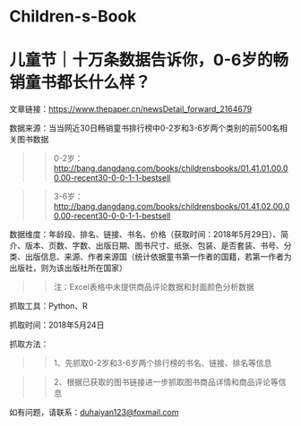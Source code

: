 # Children-s-Book
儿童节｜十万条数据告诉你，0-6岁的畅销童书都长什么样？
=========
文章链接：https://www.thepaper.cn/newsDetail_forward_2164679


数据来源：当当网近30日畅销童书排行榜中0-2岁和3-6岁两个类别的前500名相关图书数据

>> 0-2岁：http://bang.dangdang.com/books/childrensbooks/01.41.01.00.00.00-recent30-0-0-1-1-bestsell

>> 3-6岁：http://bang.dangdang.com/books/childrensbooks/01.41.02.00.00.00-recent30-0-0-1-1-bestsell

数据维度：年龄段、排名、链接、书名、价格（获取时间：2018年5月29日）、简介、版本、页数、字数、出版日期、图书尺寸、纸张、包装、是否套装、书号、分类、出版信息、来源、作者来源国（统计依据童书第一作者的国籍，若第一作者为出版社，则为该出版社所在国家）

>> 注：Excel表格中未提供商品评论数据和封面颜色分析数据

抓取工具：Python、R

抓取时间：2018年5月24日

抓取方法：

>> 1、先抓取0-2岁和3-6岁两个排行榜的书名、链接、排名等信息

>> 2、根据已获取的图书链接进一步抓取图书商品详情和商品评论等信息



如有问题，请联系：duhaiyan123@foxmail.com
